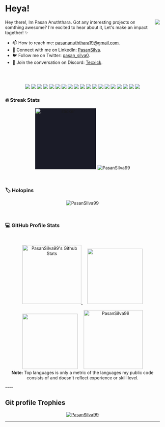 # Heya!

<p align=center>
	<a href='https://discord.com/users/617690320276160512' target="_blank">
		<img src='https://lanyard.kyrie25.me/api/617690320276160512?waveColor=A018EA&waveSpotifyColor=B48EF7&gradient=7E37F9-B48EF7-E568C4&imgStyle=square&&idleMessage=Probably%20doing%20something%20else..' align="right"/>
	</a>
	<p align="left">Hey there!, Im Pasan Anuththara. Got any interesting projects on somthing awesome? I'm excited to hear about it, Let's make an impact together! ✨</p>  
</p>

- 📫 How to reach me: pasananuththara19@gmail.com.
- 💼 Connect with me on LinkedIn: [PasanSilva](https://www.linkedin.com/in/pasansilva/).
- 🐦 Follow me on Twitter: [pasan_silva0](https://twitter.com/pasan_silva0).
- 💬 Join the conversation on Discord: [Tecxick](https://discord.gg/X6xXxZCNFC).

<br>
<br>

<p align="center">
	<img src='https://img.shields.io/badge/C%23-239120?style=for-the-badge&logo=c-sharp&logoColor=white'/>
	<img src='https://img.shields.io/badge/.NET-5C2D91?style=for-the-badge&logo=.net&logoColor=white'/>
	<img src='https://img.shields.io/badge/C-00599C?style=for-the-badge&logo=c&logoColor=white'/>
	<img src='https://img.shields.io/badge/HTML-239120?style=for-the-badge&logo=html5&logoColor=white'/>
	<img src='https://img.shields.io/badge/CSS-239120?&style=for-the-badge&logo=css3&logoColor=white'/>
	<img src='https://img.shields.io/badge/JavaScript-F7DF1E?style=for-the-badge&logo=javascript&logoColor=black'/>
	<img src='https://img.shields.io/badge/Python-14354C?style=for-the-badge&logo=python&logoColor=white'/>
	<img src='https://img.shields.io/badge/Java-ED8B00?style=for-the-badge&logo=openjdk&logoColor=white'/>
	<img src='https://img.shields.io/badge/PHP-777BB4?style=for-the-badge&logo=php&logoColor=white'/>
	<img src='https://img.shields.io/badge/Bootstrap-563D7C?style=for-the-badge&logo=bootstrap&logoColor=white'/>
	<img src='https://img.shields.io/badge/Flutter-02569B?style=for-the-badge&logo=flutter&logoColor=white'/>
	<img src='https://img.shields.io/badge/SQLite-07405E?style=for-the-badge&logo=sqlite&logoColor=white'/>
	<img src='https://img.shields.io/badge/Google_Cloud-4285F4?style=for-the-badge&logo=google-cloud&logoColor=white'/>
	<img src='https://img.shields.io/badge/MySQL-005C84?style=for-the-badge&logo=mysql&logoColor=white'/>
	<img src='https://img.shields.io/badge/Figma-F24E1E?style=for-the-badge&logo=figma&logoColor=white'/>
	<img src='https://img.shields.io/badge/Android_Studio-3DDC84?style=for-the-badge&logo=android-studio&logoColor=white'/>
	<img src='https://img.shields.io/badge/replit-667881?style=for-the-badge&logo=replit&logoColor=white'/>
	<img src='https://img.shields.io/badge/Visual_Studio-5C2D91?style=for-the-badge&logo=visual%20studio&logoColor=white'/>
	<img src='https://img.shields.io/badge/Visual_Studio_Code-0078D4?style=for-the-badge&logo=visual%20studio%20code&logoColor=white'/>
</p>

### 🔥 Streak Stats
<p align="center">
	<img  style="background:#1a1b27;" src="https://files.gamebanana.com/img/ico/sprays/5b2e2262aafd2.png" alt="sticker" width="200" heigth="200"/>
	<img src="https://streak-stats.demolab.com?user=PasanSilva99&theme=transparent&hide_border=true&border_radius=10" alt="PasanSIlva99" /> 
</p>

<br>

### 🏷️ Holopins
<p align="center">
	<img src="https://holopin.me/pasansilva" alt="PasanSIlva99" />
</p>

<br>

### 💻 GitHub Profile Stats
<br/>
<p align="center">
	<a href="https://github.com/anuraghazra/github-readme-stats">
		<img alt="PasanSilva99's Github Stats" 
		     src="https://github-readme-stats-sigma-five.vercel.app/api?username=PasanSilva99&show_icons=true&count_private=true&theme=algolia&hide_border=true" 
		     height="192px"/>
	</a>
	&nbsp;&nbsp;&nbsp;
	<img src='https://github.com/PasanSilva99/PasanSilva99/assets/58817696/0545722b-4b7b-48f9-81b5-8fc585dc609a' width=180 heigth=180 />
	<br>
	<br>
	<img src='https://i.pinimg.com/originals/69/1a/78/691a78b4611d3d92bd8877b369cc075f.png' width=180 heigth=180 />
	&nbsp;&nbsp;&nbsp;
	<img src="https://github-readme-stats-sigma-five.vercel.app/api/top-langs?username=PasanSilva99&langs_count=10&show_icons=true&locale=en&layout=compact&theme=algolia&hide_border=true" 
	     alt="PasanSilva99" 
	     height="192px"/>
	<br>
	<b>Note:</b> Top languages is only a metric of the languages my public code consists of and doesn't reflect experience or skill level.
</p>
----
<br/>

## Git profile Trophies

<p align="center"> 
	<a href="https://github.com/ryo-ma/github-profile-trophy">
		<img src="https://github-profile-trophy.vercel.app/?username=PasanSilva99&margin-w=15&margin-h=15&theme=discord" alt="PasanSilva99" />
	</a>
</p>

-----
